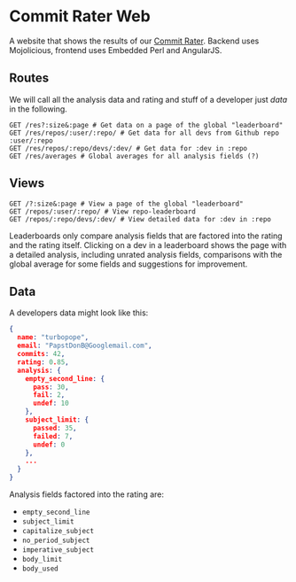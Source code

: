 # Commit Rater Web
A website that shows the results of our [Commit Rater](https://github.com/hartenfels/Commit-Rater). Backend uses Mojolicious, frontend uses Embedded Perl and AngularJS.

## Routes
We will call all the analysis data and rating and stuff of a developer just *data* in the following.

```
GET /res?:size&:page # Get data on a page of the global "leaderboard"
GET /res/repos/:user/:repo/ # Get data for all devs from Github repo :user/:repo
GET /res/repos/:repo/devs/:dev/ # Get data for :dev in :repo
GET /res/averages # Global averages for all analysis fields (?)
```

## Views

```
GET /?:size&:page # View a page of the global "leaderboard"
GET /repos/:user/:repo/ # View repo-leaderboard
GET /repos/:repo/devs/:dev/ # View detailed data for :dev in :repo
```

Leaderboards only compare analysis fields that are factored into the rating and the rating itself. Clicking on a dev in a leaderboard shows the page with a detailed analysis, including unrated analysis fields, comparisons with the global average for some fields and suggestions for improvement.

## Data
A developers data might look like this:

```JSON
{
  name: "turbopope",
  email: "PapstDonB@Googlemail.com",
  commits: 42,
  rating: 0.85,
  analysis: {
    empty_second_line: {
      pass: 30,
      fail: 2,
      undef: 10
    },
    subject_limit: {
      passed: 35,
      failed: 7,
      undef: 0
    },
    ...
  }
}

```

Analysis fields factored into the rating are:

* `empty_second_line`
* `subject_limit`
* `capitalize_subject`
* `no_period_subject`
* `imperative_subject`
* `body_limit`
* `body_used`
